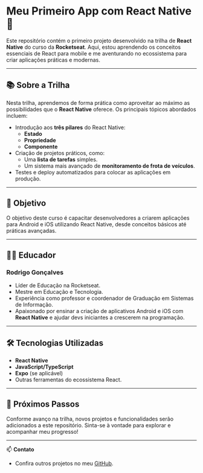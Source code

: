 # Meu Primeiro App com React Native 🚀

Este repositório contém o primeiro projeto desenvolvido na trilha de **React Native** do curso da **Rocketseat**. Aqui, estou aprendendo os conceitos essenciais de React para mobile e me aventurando no ecossistema para criar aplicações práticas e modernas.

---

## 📚 **Sobre a Trilha**

Nesta trilha, aprendemos de forma prática como aproveitar ao máximo as possibilidades que o **React Native** oferece. Os principais tópicos abordados incluem:

- Introdução aos **três pilares** do React Native:
  - **Estado**
  - **Propriedade**
  - **Componente**
- Criação de projetos práticos, como:
  - Uma **lista de tarefas** simples.
  - Um sistema mais avançado de **monitoramento de frota de veículos**.
- Testes e deploy automatizados para colocar as aplicações em produção.

---

## 🎯 **Objetivo**

O objetivo deste curso é capacitar desenvolvedores a criarem aplicações para Android e iOS utilizando React Native, desde conceitos básicos até práticas avançadas.

---

## 👨‍🏫 **Educador**

### **Rodrigo Gonçalves**
- Líder de Educação na Rocketseat.
- Mestre em Educação e Tecnologia.
- Experiência como professor e coordenador de Graduação em Sistemas de Informação.
- Apaixonado por ensinar a criação de aplicativos Android e iOS com **React Native** e ajudar devs iniciantes a crescerem na programação.

---

## 🛠️ **Tecnologias Utilizadas**

- **React Native**
- **JavaScript/TypeScript**
- **Expo** (se aplicável)
- Outras ferramentas do ecossistema React.

---

## 🌟 **Próximos Passos**

Conforme avanço na trilha, novos projetos e funcionalidades serão adicionados a este repositório. Sinta-se à vontade para explorar e acompanhar meu progresso!

---

📫 **Contato**
- Confira outros projetos no meu [GitHub](https://github.com/HalyneDiogo).
